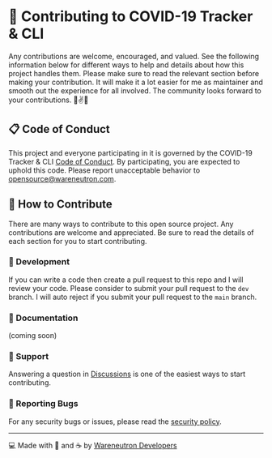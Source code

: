 # 🎯 Contributing to COVID-19 Tracker & CLI

Any contributions are welcome, encouraged, and valued. See the following information below for different ways to help and details about how this project handles them. Please make sure to read the relevant section before making your contribution. It will make it a lot easier for me as maintainer and smooth out the experience for all involved. The community looks forward to your contributions. 🎉✌✨

## 📋 Code of Conduct

This project and everyone participating in it is governed by the COVID-19 Tracker & CLI [Code of Conduct](https://github.com/wareneutron/covid19-tracker-cli/blob/main/code_of_conduct.md). By participating, you are expected to uphold this code. Please report unacceptable behavior to <opensource@wareneutron.com>.

## 💖 How to Contribute

There are many ways to contribute to this open source project. Any contributions are welcome and appreciated. Be sure to read the details of each section for you to start contributing.

### 🧬 Development

If you can write a code then create a pull request to this repo and I will review your code. Please consider to submit your pull request to the ```dev``` branch. I will auto reject if you submit your pull request to the ```main``` branch.

### 📖 Documentation

(coming soon)

### 🧰 Support

Answering a question in [Discussions](https://github.com/wareneutron/covid19-tracker-cli/discussions) is one of the easiest ways to start contributing.

### 🐞 Reporting Bugs

For any security bugs or issues, please read the [security policy](./security.md).

---

💻 Made with 💖 and ☕ by [Wareneutron Developers](https://wareneutron.com)
